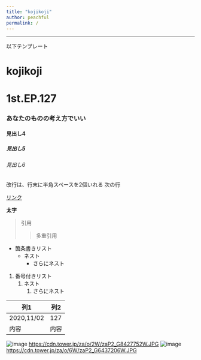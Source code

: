 ```yaml
---
title: "kojikoji"
author: peachful
permalink: /
---
```







---

以下テンプレート

# kojikoji
# 1st.EP.127
### あなたのものの考え方でいい
#### 見出し4
##### 見出し5
###### 見出し6

改行は、行末に半角スペースを2個いれる
次の行

[リンク](https://www.google.co.jp/)

**太字**

> 引用
>> 多重引用


- 箇条書きリスト
  - ネスト
    - さらにネスト


1. 番号付きリスト
   1. ネスト
      1. さらにネスト


| 列1  | 列2  |
|-----|-----|
| 2020,11/02  | 127 |
| 内容  | 内容  |

![image](/GHPages_WebSite/assets/images/logo-150.png)
https://cdn.tower.jp/za/o/2W/zaP2_G8427752W.JPG
![image](https://github.com/gengengenki/GHPages_WebSite/assets/133000373/a352fbdd-8dc1-4ccf-be7e-f4231abf4c0c)
https://cdn.tower.jp/za/o/6W/zaP2_G6437206W.JPG
